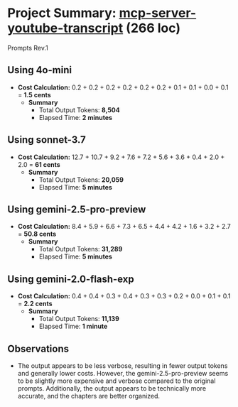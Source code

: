 # Project Summary: [mcp-server-youtube-transcript](https://github.com/kimtaeyoon83/mcp-server-youtube-transcript) (266 loc)
Prompts Rev.1

## Using 4o-mini
- **Cost Calculation:** 0.2 + 0.2 + 0.2 + 0.2 + 0.2 + 0.2 + 0.1 + 0.1 + 0.0 + 0.1 = **1.5 cents**
  - **Summary**
    - Total Output Tokens: **8,504**
    - Elapsed Time: **2 minutes**

## Using sonnet-3.7
- **Cost Calculation:** 12.7 + 10.7 + 9.2 + 7.6 + 7.2 + 5.6 + 3.6 + 0.4 + 2.0 + 2.0 = **61 cents**
  - **Summary**
    - Total Output Tokens: **20,059**
    - Elapsed Time: **5 minutes**

## Using gemini-2.5-pro-preview
- **Cost Calculation:** 8.4 + 5.9 + 6.6 + 7.3 + 6.5 + 4.4 + 4.2 + 1.6 + 3.2 + 2.7 = **50.8 cents**
  - **Summary**
    - Total Output Tokens: **31,289**
    - Elapsed Time: **5 minutes**

## Using gemini-2.0-flash-exp
- **Cost Calculation:** 0.4 + 0.4 + 0.3 + 0.4 + 0.3 + 0.3 + 0.2 + 0.0 + 0.1 + 0.1 = **2.2 cents**
  - **Summary**
    - Total Output Tokens: **11,139**
    - Elapsed Time: **1 minute**

## Observations
- The output appears to be less verbose, resulting in fewer output tokens and generally lower costs. However, the gemini-2.5-pro-preview seems to be slightly more expensive and verbose compared to the original prompts. Additionally, the output appears to be technically more accurate, and the chapters are better organized.
